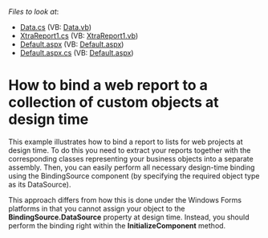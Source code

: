 <!-- default file list -->
*Files to look at*:

* [Data.cs](./CS/Reports/Data.cs) (VB: [Data.vb](./VB/Reports/Data.vb))
* [XtraReport1.cs](./CS/Reports/XtraReport1.cs) (VB: [XtraReport1.vb](./VB/Reports/XtraReport1.vb))
* [Default.aspx](./CS/ShowReport/Default.aspx) (VB: [Default.aspx](./VB/ShowReport/Default.aspx))
* [Default.aspx.cs](./CS/ShowReport/Default.aspx.cs) (VB: [Default.aspx](./VB/ShowReport/Default.aspx))
<!-- default file list end -->
# How to bind a web report to a collection of custom objects at design time


<p>This example illustrates how to bind a report to lists for web projects at design time. To do this you need to extract your reports together with the corresponding classes representing your business objects into a separate assembly. Then, you can easily perform all necessary design-time binding using the BindingSource component (by specifying the required object type as its DataSource).</p><p>This approach differs from how this is done under the Windows Forms platforms in that you cannot assign your object to the <strong>BindingSource.DataSource</strong> property at design time. Instead, you should perform the binding right within the <strong>InitializeComponent</strong> method.</p>

<br/>


